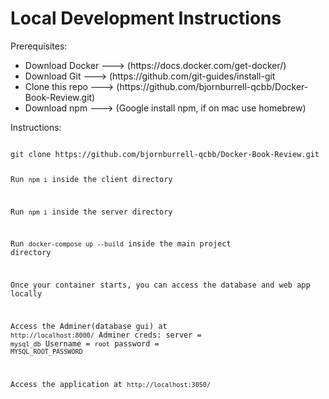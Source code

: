 # Local Development Instructions
Prerequisites:

<ul>
  <li>Download Docker ---> (https://docs.docker.com/get-docker/)</li>
  <li>Download Git    ---> (https://github.com/git-guides/install-git</li>
  <li>Clone this repo ---> (https://github.com/bjornburrell-qcbb/Docker-Book-Review.git) </li>
    <li>Download npm ---> (Google install npm, if on mac use homebrew) </li>
</ul>


Instructions:

<code>
git clone https://github.com/bjornburrell-qcbb/Docker-Book-Review.git

Run `npm i` inside the client directory

Run `npm i` inside the server directory

Run `docker-compose up --build` inside the main project directory

Once your container starts, you can access the database and web app locally

Access the Adminer(database gui) at `http://localhost:8000/`
Adminer creds: server = `mysql_db`  Username = `root`  password = `MYSQL_ROOT_PASSWORD`

Access the application at `http://localhost:3050/` 
</code>
